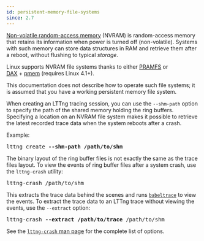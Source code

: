 ```yaml
---
id: persistent-memory-file-systems
since: 2.7
---
```


<a href="https://en.wikipedia.org/wiki/Non-volatile_random-access_memory" class="ext">Non-volatile random-access memory</a>
(NVRAM) is random-access memory that retains its information when power is turned off (non-volatile).
Systems with such memory can store data structures in RAM
and retrieve them after a reboot, without flushing to typical _storage_.

Linux supports NVRAM file systems thanks to either
<a href="http://pramfs.sourceforge.net/" class="ext">PRAMFS</a> or
<a href="https://www.kernel.org/doc/Documentation/filesystems/dax.txt" class="ext">DAX</a>&nbsp;+&nbsp;<a href="http://lkml.iu.edu/hypermail/linux/kernel/1504.1/03463.html" class="ext">pmem</a>
(requires Linux 4.1+).

This documentation does not describe how to operate such file systems;
it is assumed that you have a working persistent memory file system.

When creating an LTTng tracing session, you can use the `--shm-path`
option to specify the path of the shared memory holding the ring
buffers. Specifying a location on an NVRAM file system makes it possible
to retrieve the latest recorded trace data when the system reboots
after a crash.

Example:

<pre class="term">
lttng create <strong>--shm-path /path/to/shm</strong>
</pre>

The binary layout of the ring buffer files is not exactly the same as
the trace files layout. To view the events of ring buffer files after
a system crash, use the `lttng-crash` utility:

<pre class="term">
lttng-crash /path/to/shm
</pre>

This extracts the trace data behind the scenes and runs
<a href="http://diamon.org/babeltrace" class="ext"><code>babeltrace</code></a>
to view the events. To extract the trace data to an LTTng trace without
viewing the events, use the `--extract` option:

<pre class="term">
lttng-crash <strong>--extract /path/to/trace</strong> /path/to/shm
</pre>

See the <a href="http://localhost:9000/man/1/lttng-crash" class="ext"><code>lttng-crash</code> man page</a>
for the complete list of options.
